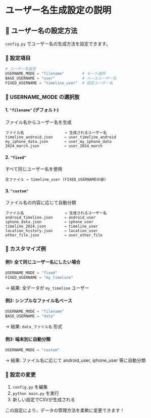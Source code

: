 # ユーザー名生成設定の説明

## 🎯 ユーザー名の設定方法

`config.py` でユーザー名の生成方法を設定できます。

### 📝 設定項目

```python
# ユーザー名設定
USERNAME_MODE = "filename"        # モード選択
BASE_USERNAME = "user"            # ベースユーザー名
FIXED_USERNAME = "timeline_user"  # 固定ユーザー名
```

### 🔧 USERNAME_MODE の選択肢

#### 1. `"filename"` (デフォルト)
ファイル名からユーザー名を生成
```
ファイル名                  → 生成されるユーザー名
timeline_android.json     → user_timeline_android
my_iphone_data.json       → user_my_iphone_data
2024_march.json           → user_2024_march
```

#### 2. `"fixed"`
すべて同じユーザー名を使用
```
全ファイル → timeline_user (FIXED_USERNAMEの値)
```

#### 3. `"custom"`
ファイル名の内容に応じて自動分類
```
ファイル名                  → 生成されるユーザー名
android_timeline.json     → android_user
iphone_data.json          → iphone_user
timeline_2024.json        → timeline_user
location_history.json     → location_user
other_file.json           → user_other_file
```

### 🎨 カスタマイズ例

#### 例1: 全て同じユーザー名にしたい場合
```python
USERNAME_MODE = "fixed"
FIXED_USERNAME = "my_timeline"
```
→ 結果: 全データが `my_timeline` ユーザー

#### 例2: シンプルなファイル名ベース
```python
USERNAME_MODE = "filename"
BASE_USERNAME = "data"
```
→ 結果: `data_ファイル名` 形式

#### 例3: 端末別に自動分類
```python
USERNAME_MODE = "custom"
```
→ 結果: ファイル名に応じて android_user, iphone_user 等に自動分類

### 🔄 設定の変更

1. `config.py` を編集
2. `python main.py` を実行
3. 新しい設定でCSVが生成される

この設定により、データの管理方法を柔軟に変更できます！
